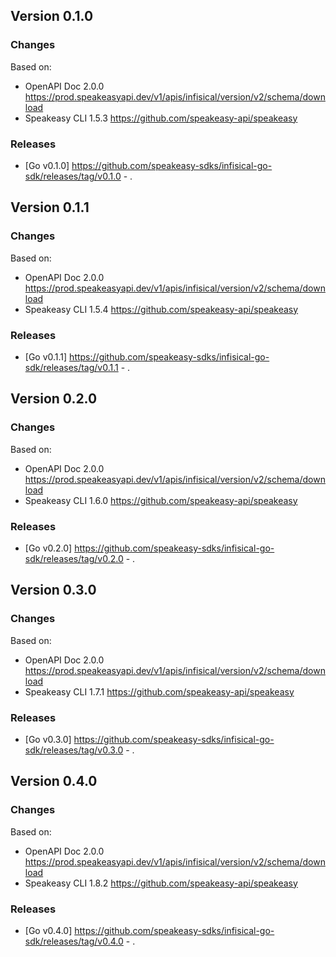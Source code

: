 

## Version 0.1.0
### Changes
Based on:
- OpenAPI Doc 2.0.0 https://prod.speakeasyapi.dev/v1/apis/infisical/version/v2/schema/download
- Speakeasy CLI 1.5.3 https://github.com/speakeasy-api/speakeasy
### Releases
- [Go v0.1.0] https://github.com/speakeasy-sdks/infisical-go-sdk/releases/tag/v0.1.0 - .

## Version 0.1.1
### Changes
Based on:
- OpenAPI Doc 2.0.0 https://prod.speakeasyapi.dev/v1/apis/infisical/version/v2/schema/download
- Speakeasy CLI 1.5.4 https://github.com/speakeasy-api/speakeasy
### Releases
- [Go v0.1.1] https://github.com/speakeasy-sdks/infisical-go-sdk/releases/tag/v0.1.1 - .

## Version 0.2.0
### Changes
Based on:
- OpenAPI Doc 2.0.0 https://prod.speakeasyapi.dev/v1/apis/infisical/version/v2/schema/download
- Speakeasy CLI 1.6.0 https://github.com/speakeasy-api/speakeasy
### Releases
- [Go v0.2.0] https://github.com/speakeasy-sdks/infisical-go-sdk/releases/tag/v0.2.0 - .

## Version 0.3.0
### Changes
Based on:
- OpenAPI Doc 2.0.0 https://prod.speakeasyapi.dev/v1/apis/infisical/version/v2/schema/download
- Speakeasy CLI 1.7.1 https://github.com/speakeasy-api/speakeasy
### Releases
- [Go v0.3.0] https://github.com/speakeasy-sdks/infisical-go-sdk/releases/tag/v0.3.0 - .

## Version 0.4.0
### Changes
Based on:
- OpenAPI Doc 2.0.0 https://prod.speakeasyapi.dev/v1/apis/infisical/version/v2/schema/download
- Speakeasy CLI 1.8.2 https://github.com/speakeasy-api/speakeasy
### Releases
- [Go v0.4.0] https://github.com/speakeasy-sdks/infisical-go-sdk/releases/tag/v0.4.0 - .